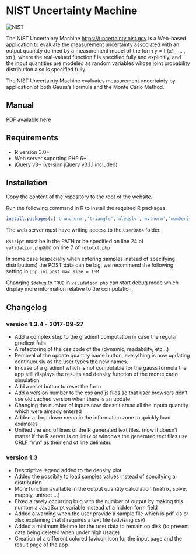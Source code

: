 # NIST Uncertainty Machine
![NIST](https://nccoe.nist.gov/sites/all/themes/custom/nccoe2x/asset/img/NIST_logo.svg)

The NIST Uncertainty Machine https://uncertainty.nist.gov is a Web-based
application to evaluate the measurement uncertainty associated
with an output quantity defined by a measurement model of the form
y = f (x1 , ... , xn
), where the real-valued function f is specified fully and explicitly,
and the input quantities are modeled as random variables whose joint
probability distribution also is specified fully.

The NIST Uncertainty Machine evaluates measurement uncertainty by application of both Gauss’s Formula and the Monte Carlo Method.


## Manual
[PDF available here](https://uncertainty.nist.gov/NISTUncertaintyMachine-UserManual.pdf)

## Requirements
* R version 3.0+
* Web server suporting PHP 6+
* jQuery v3+ (version jQuery v3.1.1 included)

## Installation
Copy the content of the repository to the root of the website.

Run the following command in R to install the required R packages.
```R
install.packages(c('truncnorm','triangle','nleqslv','mvtnorm','numDeriv'), repos='http://cran.rstudio.com/')
```

The web server must have writing access to the ```UserData``` folder.

`Rscript` must be in the PATH or be specified on line 24 of `validation.php`and on line 7 of `rdtotxt.php`

In some case (especially when entering samples instead of specifying distributions) the POST data can be big, we recommend the following setting in `php.ini`
 `post_max_size = 16M`

 Changing 	```$debug``` to ```TRUE``` in ```validation.php``` can start debug mode which display more information relative to the computation.

## Changelog
### version 1.3.4 - 2017-09-27
  - Add a complex step to the gradient computation in case the regular gradient fails
  - A refactoring of the css code of the (dynamic, readability, etc,..)
  - Removal of the update quantity name button, everything is now updating continuously as the user types the new names.
  - In case of a gradient which is not computable for the gauss formula the app still displays the results and density function of the monte carlo simulation
  - Add a reset button to reset the form
  - Add a version number to the css and js files so that user browsers don’t use old cached version when there is an update
  - Changing the number of inputs now doesn’t erase all the inputs quantity which were already entered
  - Added a drop down menu in the information zone to quickly load examples
  - Unified the end of lines of the R generated text files. (now it doesn’t matter if the R server is on linux or windows the generated text files use CRLF “\r\n” as their end of line delimiter.

### version 1.3
  - Descriptive legend added to the density plot
  - Added the possibily to load samples values instead of specifying a distribution
  - More function available in the output quantity calculation (matrix, solve, mapply, uniroot ...)
  - Fixed a rarely occurring bug with the number of output by making this number a JavaScript variable instead of a hidden form field
  - Added a warning when the user provide a sample file which is pdf xls or xlsx explaining that it requires a text file (advising csv)
  - Added a minimum lifetime for the user data to remain on disk (to prevent data being deleted when under high usage)
  - Creation of a different colored favicon icon for the input page and the result page of the app
